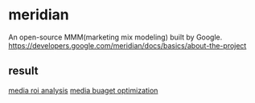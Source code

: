 # meridian
An open-source MMM(marketing mix modeling) built by Google.
<https://developers.google.com/meridian/docs/basics/about-the-project>

## result
[media roi analysis](https://drive.google.com/file/d/1iaSw3tdTXplOmF_HzzZ7bJvNQa-TIgNy/view?usp=sharing)
[media buaget optimization](https://drive.google.com/file/d/1PnwXVYy2E0o_prJx99JnMg8pAOqLjJ0K/view?usp=sharing)
